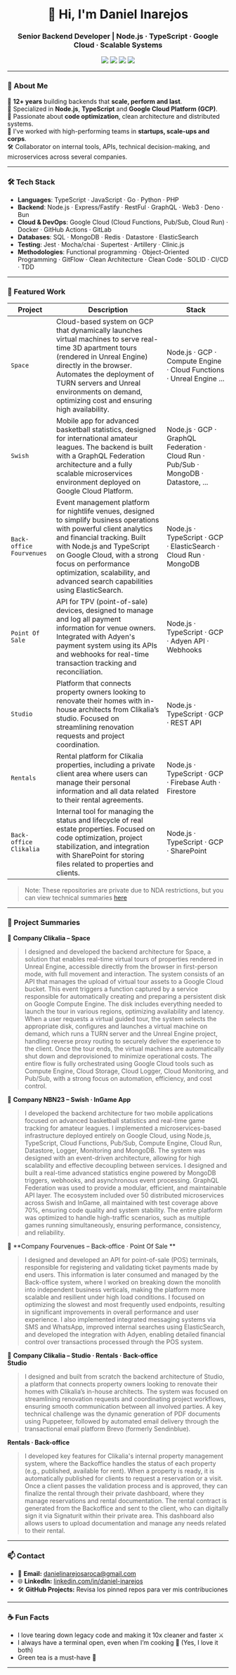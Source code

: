 <h1 align="center">👋 Hi, I'm Daniel Inarejos</h1>
<h3 align="center">Senior Backend Developer | Node.js · TypeScript · Google Cloud · Scalable Systems</h3>

<p align="center">
  <img src="https://img.shields.io/badge/Backend-Senior-informational?style=flat&logo=node.js&logoColor=white&color=2bbc8a"/>
  <img src="https://img.shields.io/badge/GCP-Certified-blue?style=flat&logo=google-cloud&logoColor=white"/>
  <img src="https://img.shields.io/badge/TypeScript-Lover-3178c6?style=flat&logo=typescript&logoColor=white"/>
  <img src="https://img.shields.io/badge/Clean Code-Evangelist-ffcc00?style=flat"/>
</p>

---

### 🚀 About Me

💼 **12+ years** building backends that **scale, perform and last**.  
🔁 Specialized in **Node.js**, **TypeScript** and **Google Cloud Platform (GCP)**.  
🧠 Passionate about **code optimization**, clean architecture and distributed systems.  
🤝 I've worked with high-performing teams in **startups, scale-ups and corps**.  
🛠️ Collaborator on internal tools, APIs, technical decision-making, and microservices across several companies.

---

### 🛠️ Tech Stack

- **Languages**: TypeScript · JavaScript · Go · Python · PHP
- **Backend**: Node.js · Express/Fastify · RestFul · GraphQL · Web3 · Deno · Bun
- **Cloud & DevOps**: Google Cloud (Cloud Functions, Pub/Sub, Cloud Run) · Docker · GitHub Actions · GitLab
- **Databases**: SQL · MongoDB · Redis · Datastore · ElasticSearch
- **Testing**: Jest · Mocha/chai · Supertest · Artillery · Clinic.js 
- **Methodologies**: Functional programming · Object-Oriented Programming · GitFlow · Clean Architecture · Clean Code · SOLID · CI/CD · TDD

---

### 📂 Featured Work

| Project | Description | Stack |
|--------|-------------|-------|
| `Space` | Cloud-based system on GCP that dynamically launches virtual machines to serve real-time 3D apartment tours (rendered in Unreal Engine) directly in the browser. Automates the deployment of TURN servers and Unreal environments on demand, optimizing cost and ensuring high availability. | Node.js · GCP · Compute Engine · Cloud Functions · Unreal Engine ... |
| `Swish` | Mobile app for advanced basketball statistics, designed for international amateur leagues. The backend is built with a GraphQL Federation architecture and a fully scalable microservices environment deployed on Google Cloud Platform. | Node.js · GCP · GraphQL Federation · Cloud Run · Pub/Sub · MongoDB · Datastore, ... |
| `Back-office Fourvenues` | Event management platform for nightlife venues, designed to simplify business operations with powerful client analytics and financial tracking. Built with Node.js and TypeScript on Google Cloud, with a strong focus on performance optimization, scalability, and advanced search capabilities using ElasticSearch. | Node.js · TypeScript · GCP · ElasticSearch · Cloud Run · MongoDB |
| `Point Of Sale` | API for TPV (point-of-sale) devices, designed to manage and log all payment information for venue owners. Integrated with Adyen's payment system using its APIs and webhooks for real-time transaction tracking and reconciliation. | Node.js · TypeScript · GCP · Adyen API · Webhooks |
| `Studio` | Platform that connects property owners looking to renovate their homes with in-house architects from Clikalia’s studio. Focused on streamlining renovation requests and project coordination. | Node.js · TypeScript · GCP · REST API |
| `Rentals` | Rental platform for Clikalia properties, including a private client area where users can manage their personal information and all data related to their rental agreements. | Node.js · TypeScript · GCP · Firebase Auth · Firestore |
| `Back-office Clikalia` | Internal tool for managing the status and lifecycle of real estate properties. Focused on code optimization, project stabilization, and integration with SharePoint for storing files related to properties and clients. | Node.js · TypeScript · GCP · SharePoint |


> Note: These repositories are private due to NDA restrictions, but you can view technical summaries [here](#📘-project-summaries)

---

### 📘 Project Summaries

🔐 **Company Clikalia – Space**
> I designed and developed the backend architecture for Space, a solution that enables real-time virtual tours of properties rendered in Unreal Engine, accessible directly from the browser in first-person mode, with full movement and interaction.
The system consists of an API that manages the upload of virtual tour assets to a Google Cloud bucket. This event triggers a function captured by a service responsible for automatically creating and preparing a persistent disk on Google Compute Engine. The disk includes everything needed to launch the tour in various regions, optimizing availability and latency.
When a user requests a virtual guided tour, the system selects the appropriate disk, configures and launches a virtual machine on demand, which runs a TURN server and the Unreal Engine project, handling reverse proxy routing to securely deliver the experience to the client.
Once the tour ends, the virtual machines are automatically shut down and deprovisioned to minimize operational costs.
The entire flow is fully orchestrated using Google Cloud tools such as Compute Engine, Cloud Storage, Cloud Logger, Cloud Monitoring, and Pub/Sub, with a strong focus on automation, efficiency, and cost control.


🔐 **Company NBN23 – Swish · InGame App**  
> I developed the backend architecture for two mobile applications focused on advanced basketball statistics and real-time game tracking for amateur leagues.
I implemented a microservices-based infrastructure deployed entirely on Google Cloud, using Node.js, TypeScript, Cloud Functions, Pub/Sub, Compute Engine, Cloud Run, Datastore, Logger, Monitoring and MongoDB.
The system was designed with an event-driven architecture, allowing for high scalability and effective decoupling between services.
I designed and built a real-time advanced statistics engine powered by MongoDB triggers, webhooks, and asynchronous event processing.
GraphQL Federation was used to provide a modular, efficient, and maintainable API layer.
The ecosystem included over 50 distributed microservices across Swish and InGame, all maintained with test coverage above 70%, ensuring code quality and system stability.
The entire platform was optimized to handle high-traffic scenarios, such as multiple games running simultaneously, ensuring performance, consistency, and reliability.


🔐 **Company Fourvenues  – Back-office · Point Of Sale **  
> I designed and developed an API for point-of-sale (POS) terminals, responsible for registering and validating ticket payments made by end users.
This information is later consumed and managed by the Back-office system, where I worked on breaking down the monolith into independent business verticals, making the platform more scalable and resilient under high load conditions.
I focused on optimizing the slowest and most frequently used endpoints, resulting in significant improvements in overall performance and user experience.
I also implemented integrated messaging systems via SMS and WhatsApp, improved internal searches using ElasticSearch, and developed the integration with Adyen, enabling detailed financial control over transactions processed through the POS system.


🔐 **Company Clikalia – Studio · Rentals · Back-office**  
 **Studio**
> I designed and built from scratch the backend architecture of Studio, a platform that connects property owners looking to renovate their homes with Clikalia’s in-house architects.
The system was focused on streamlining renovation requests and coordinating project workflows, ensuring smooth communication between all involved parties.
A key technical challenge was the dynamic generation of PDF documents using Puppeteer, followed by automated email delivery through the transactional email platform Brevo (formerly Sendinblue).

 **Rentals · Back-office**
> I developed key features for Clikalia's internal property management system, where the Backoffice handles the status of each property (e.g., published, available for rent).
When a property is ready, it is automatically published for clients to request a reservation or a visit.
Once a client passes the validation process and is approved, they can finalize the rental through their private dashboard, where they manage reservations and rental documentation.
The rental contract is generated from the Backoffice and sent to the client, who can digitally sign it via Signaturit within their private area.
This dashboard also allows users to upload documentation and manage any needs related to their rental.


---

### 📫 Contact

- 📧 **Email:** danielinarejosaroca@gmail.com  
- 🌐 **LinkedIn:** [linkedin.com/in/daniel-inarejos](https://www.linkedin.com/in/daniel-inarejos)
- 🛠️ **GitHub Projects:** Revisa los pinned repos para ver mis contribuciones

---

### ☕ Fun Facts

- I love tearing down legacy code and making it 10x cleaner and faster ⚔️
- I always have a terminal open, even when I’m cooking 🍳 (Yes, I love it both)
- Green tea is a must-have 🍵

---

